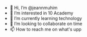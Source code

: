 - 👋 Hi, I’m @jeannmuhim
- 👀 I’m interested in 10 Academy
- 🌱 I’m currently learning technology
- 💞️ I’m looking to collaborate on time
- 📫 How to reach me on what's upp

<!---
jeannmuhim/jeannmuhim is a ✨ special ✨ repository because its `README.md` (this file) appears on your GitHub profile.
You can click the Preview link to take a look at your changes.
--->
